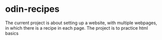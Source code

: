 # odin-recipes
The current project is about setting up a website, with multiple webpages, in which there is a recipe in each page.
The project is to practice html basics